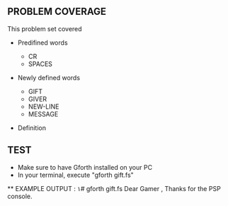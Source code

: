 ## PROBLEM COVERAGE ##

This problem set covered

- Predifined words
    - CR
    - SPACES

- Newly defined words
   - GIFT
   - GIVER
   - NEW-LINE 
   - MESSAGE
    
- Definition 

## TEST ##

- Make sure to have Gforth installed on your PC
- In your terminal, execute "gforth gift.fs"

** EXAMPLE OUTPUT :
    ١# gforth gift.fs
Dear Gamer ,
          Thanks for the PSP console.
    